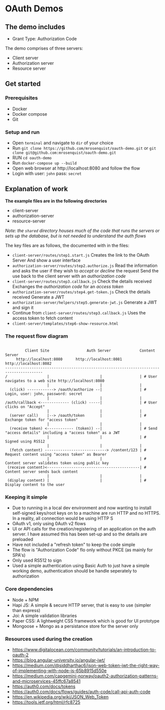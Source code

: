 # OAuth Demos

## The demo includes

- Grant Type: Authorization Code

The demo comprises of three servers:

- Client server
- Authorization server
- Resource server

## Get started

### Prerequisites

- Docker
- Docker compose
- Git

### Setup and run

- Open `terminal` and navigate to `dir` of your choice
- Run `git clone https://github.com/mrosenquist/oauth-demo.git` or `git clone git@github.com:mrosenquist/oauth-demo.git`
- RUN `cd oauth-demo`
- Run `docker-compose up --build`
- Open web browser at http://localhost:8080 and follow the flow
- Login with user: `john` pass: `secret`

## Explanation of work

**The example files are in the following directories**

- client-server
- authorization-server
- resource-server

_Note: the `shared` directory houses much of the code that runs the servers or sets up the database, but is not needed to understand the auth flows_

The key files are as follows, the documented with in the files:

- `client-server/routes/step1.start.js`
  Creates the link to the OAuth Server
  And show a user interface
- `authorization-server/routes/step2.authorize.js`
  Read the information and asks the user if they wish to _accept_ or _decline_ the request
  Send the use back to the client server with an _authorization code_
- `client-server/routes/step3.callback.js`
  Check the details received
  Exchanges the _authorization code_ for an _access token_
- `authorization-server/routes/step4.get-token.js`
  Check the details received
  Generate a JWT
- `authorization-server/helpers/step5.generate-jwt.js`
  Generate a JWT and sign it
- Continue from `client-server/routes/step3.callback.js`
  Uses the access token to fetch content
- `client-server/templates/step6-show-resource.html`

### The request flow diagram

```text

         Client Site                 Auth Server             Content Server
     http://localhost:8080      http://localhost:8081     http://localhost:8082
---------------------------------------------------------------------------------------
/                  |                       |                 | # User navigates to a web site http://localhost:8080
                   |                       |                 |
  (click) ------------> /oauth/authorize --|                 | # Login, user: john, password: secret
                   |                       |                 |
/auth/callback <------------- (click) -----|                 | # User clicks on "Accept"
                   |                       |                 |
  (server call)    |--> /oauth/token       |                 | # Exchange token for "access token"
                   |                       |                 |
  (receive token) <------------ (token)) --|                 | # Send "access details" including a "access token" as a JWT
                   |                       |                 | # Signed using RS512
                   |                       |                 |
  (fetch content) ----------------------------> /content/123 | # Request content using "access token" as Bearer
                   |                       |                 | # Content server validates token using public key
 (receive content)<------------------------------------------| # Content server sends back content
                   |                       |                 |
 (display content) |                       |                 | # Display content to the user

```

### Keeping it simple

- Due to running in a local dev environment and now wanting to install self-signed keys/root keys on to a machine are run HTTP and no HTTPS. In a reality, all connection would be using HTTP S
- OAuth v1, only using 0Auth v2 flows
- UI or API calls for the creation/registering of an application on the auth server. I have assumed this has been set-up and so the details are preloaded
- Have not included a "refresh token" to keep the code simple
- The flow is "Authorization Code" flo only without PKCE (as mainly for SPA's)
- Only used RS512 to sign
- Used a simple authentication using Basic Auth to just have a simple working demo, authentication should be handle seperately to authorization

### Core dependencies

- Node + NPM
- Hapi JS: A simple & secure HTTP server, that is easy to use (simpler than express)
- Joi: A simple validation libraries
- Paper CSS: A lightweight CSS framework which is good for UI prototype
- Mongoose + Mongo as a persistance store for the server only

### Resources used during the creation

- https://www.digitalocean.com/community/tutorials/an-introduction-to-oauth-2
- https://blog.angular-university.io/angular-jwt/
- https://medium.com/@siddharthac6/json-web-token-jwt-the-right-way-of-implementing-with-node-js-65b8915d550e
- https://medium.com/capgemini-norway/oauth2-authorization-patterns-and-microservices-45ffc67a8541
- https://auth0.com/docs/tokens
- https://auth0.com/docs/flows/guides/auth-code/call-api-auth-code
- https://en.wikipedia.org/wiki/JSON_Web_Token
- https://tools.ietf.org/html/rfc8725
